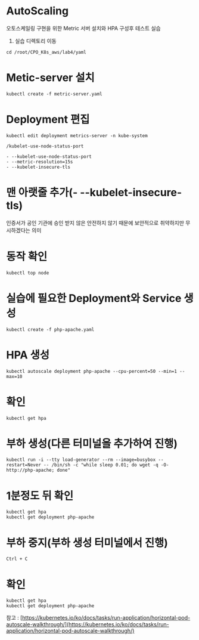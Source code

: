# AutoScaling
오토스케일링 구현을 위한 Metric 서버 설치와 HPA 구성후 테스트 실습

1. 실습 디렉토리 이동
```
cd /root/CPO_K8s_aws/lab4/yaml
```


# Metic-server 설치

```
kubectl create -f metric-server.yaml
```

# Deployment 편집

```
kubectl edit deployment metrics-server -n kube-system
```

```
/kubelet-use-node-status-port

- --kubelet-use-node-status-port
- --metric-resolution=15s
- --kubelet-insecure-tls
```
# 맨 아랫줄 추가(- --kubelet-insecure-tls)	
인증서가 공인 기관에 승인 받지 않은 안전하지 않기 때문에 보안적으로 취약하지만 무시하겠다는 의미


# 동작 확인

```
kubectl top node
```

# 실습에 필요한 Deployment와 Service 생성

```
kubectl create -f php-apache.yaml
```

# HPA 생성

```
kubectl autoscale deployment php-apache --cpu-percent=50 --min=1 --max=10
```

# 확인

```
kubectl get hpa
```

# 부하 생성(다른 터미널을 추가하여 진행)

```
kubectl run -i --tty load-generator --rm --image=busybox --restart=Never -- /bin/sh -c "while sleep 0.01; do wget -q -O- http://php-apache; done"
```

# 1분정도 뒤 확인

```
kubectl get hpa
kubectl get deployment php-apache
```


# 부하 중지(부하 생성 터미널에서 진행)

```
Ctrl + C
```

# 확인

```
kubectl get hpa
kubectl get deployment php-apache
```

참고 : [https://kubernetes.io/ko/docs/tasks/run-application/horizontal-pod-autoscale-walkthrough/](https://kubernetes.io/ko/docs/tasks/run-application/horizontal-pod-autoscale-walkthrough/)
